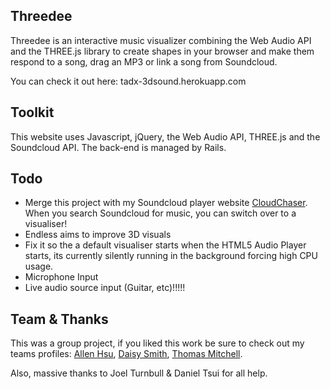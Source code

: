 ## Threedee
Threedee is an interactive music visualizer combining the Web Audio API and the THREE.js library to create shapes in your browser and make them respond to a song, drag an MP3 or link a song from Soundcloud.

You can check it out here: tadx-3dsound.herokuapp.com

## Toolkit
This website uses Javascript, jQuery, the Web Audio API, THREE.js and the Soundcloud API. The back-end is managed by Rails.

## Todo
- Merge this project with my Soundcloud player website [CloudChaser](https://github.com/xaun/soundcloudplayer). When you search Soundcloud for music, you can switch over to a visualiser!
- Endless aims to improve 3D visuals
- Fix it so the a default visualiser starts when the HTML5 Audio Player starts, its currently silently running in the background forcing high CPU usage.
- Microphone Input
- Live audio source input (Guitar, etc)!!!!!

## Team & Thanks
This was a group project, if you liked this work be sure to check out my teams profiles: [Allen Hsu](https://github.com/aldhsu), [Daisy Smith](#), [Thomas Mitchell](https://github.com/tmitche831).

Also, massive thanks to Joel Turnbull & Daniel Tsui for all help.
